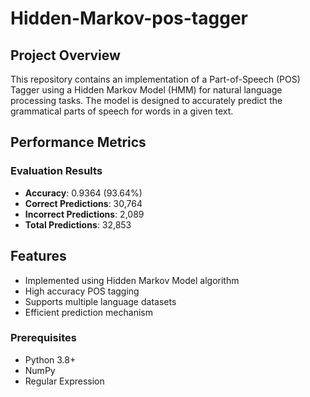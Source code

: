 # Hidden-Markov-pos-tagger

## Project Overview

This repository contains an implementation of a Part-of-Speech (POS) Tagger using a Hidden Markov Model (HMM) for natural language processing tasks. The model is designed to accurately predict the grammatical parts of speech for words in a given text.

## Performance Metrics

### Evaluation Results
- **Accuracy**: 0.9364 (93.64%)
- **Correct Predictions**: 30,764
- **Incorrect Predictions**: 2,089
- **Total Predictions**: 32,853

## Features
- Implemented using Hidden Markov Model algorithm
- High accuracy POS tagging
- Supports multiple language datasets
- Efficient prediction mechanism

### Prerequisites
- Python 3.8+
- NumPy
- Regular Expression